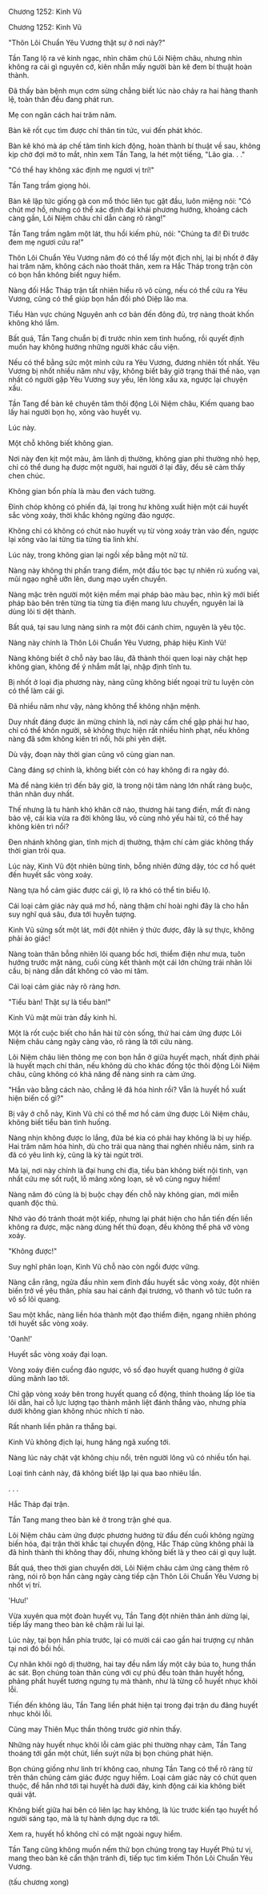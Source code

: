 




Chương 1252: Kinh Vũ


Chương 1252: Kinh Vũ

"Thôn Lôi Chuẩn Yêu Vương thật sự ở nơi này?"

Tần Tang lộ ra vẻ kinh ngạc, nhìn chăm chú Lôi Niệm châu, nhưng nhìn không ra cái gì nguyên cớ, kiên nhẫn mấy người bàn kê đem bí thuật hoàn thành.

Đã thấy bàn bệnh mụn cơm sừng chẳng biết lúc nào chảy ra hai hàng thanh lệ, toàn thân đều đang phát run.

Mẹ con ngăn cách hai trăm năm.

Bàn kê rốt cục tìm được chí thân tin tức, vui đến phát khóc.

Bàn kê khó mà áp chế tâm tình kích động, hoàn thành bí thuật về sau, không kịp chờ đợi mở to mắt, nhìn xem Tần Tang, la hét một tiếng, "Lão gia. . ."

"Có thể hay không xác định mẹ ngươi vị trí!"

Tần Tang trầm giọng hỏi.

Bàn kê lập tức giống gà con mổ thóc liên tục gật đầu, luôn miệng nói: "Có chút mơ hồ, nhưng có thể xác định đại khái phương hướng, khoảng cách càng gần, Lôi Niệm châu chỉ dẫn càng rõ ràng!"

Tần Tang trầm ngâm một lát, thu hồi kiếm phù, nói: "Chúng ta đi! Đi trước đem mẹ ngươi cứu ra!"

Thôn Lôi Chuẩn Yêu Vương năm đó có thể lấy một địch nhị, lại bị nhốt ở đây hai trăm năm, không cách nào thoát thân, xem ra Hắc Tháp trong trận còn có bọn hắn không biết nguy hiểm.

Nàng đối Hắc Tháp trận tất nhiên hiểu rõ vô cùng, nếu có thể cứu ra Yêu Vương, cũng có thể giúp bọn hắn đối phó Diệp lão ma.

Tiểu Hàn vực chúng Nguyên anh cơ bản đến đông đủ, trợ nàng thoát khốn không khó lắm.

Bất quá, Tần Tang chuẩn bị đi trước nhìn xem tình huống, rồi quyết định muốn hay không hướng những người khác cầu viện.

Nếu có thể bằng sức một mình cứu ra Yêu Vương, đương nhiên tốt nhất. Yêu Vương bị nhốt nhiều năm như vậy, không biết bây giờ trạng thái thế nào, vạn nhất có người gặp Yêu Vương suy yếu, lên lòng xấu xa, ngược lại chuyện xấu.

Tần Tang để bàn kê chuyên tâm thôi động Lôi Niệm châu, Kiếm quang bao lấy hai người bọn họ, xông vào huyết vụ.

Lúc này.

Một chỗ không biết không gian.

Nơi này đen kịt một màu, âm lãnh dị thường, không gian phi thường nhỏ hẹp, chỉ có thể dung hạ được một người, hai người ở lại đây, đều sẽ cảm thấy chen chúc.

Không gian bốn phía là màu đen vách tường.

Đỉnh chóp không có phiến đá, lại trong hư không xuất hiện một cái huyết sắc vòng xoáy, thời khắc không ngừng đảo ngược.

Không chỉ có không có chút nào huyết vụ từ vòng xoáy tràn vào đến, ngược lại xông vào lai từng tia từng tia linh khí.

Lúc này, trong không gian lại ngồi xếp bằng một nữ tử.

Nàng này không thi phấn trang điểm, một đầu tóc bạc tự nhiên rủ xuống vai, mũi ngạo nghễ ưỡn lên, dung mạo uyển chuyển.

Nàng mặc trên người một kiện mềm mại pháp bào màu bạc, nhìn kỹ mới biết pháp bào bên trên từng tia từng tia điện mang lưu chuyển, nguyên lai là dùng lôi ti dệt thành.

Bất quá, tại sau lưng nàng sinh ra một đôi cánh chim, nguyên là yêu tộc.

Nàng này chính là Thôn Lôi Chuẩn Yêu Vương, pháp hiệu Kinh Vũ!

Nàng không biết ở chỗ này bao lâu, đã thành thói quen loại này chật hẹp không gian, không để ý nhắm mắt lại, nhập định tĩnh tu.

Bị nhốt ở loại địa phương này, nàng cũng không biết ngoại trừ tu luyện còn có thể làm cái gì.

Đã nhiều năm như vậy, nàng không thể không nhận mệnh.

Duy nhất đáng được ăn mừng chính là, nơi này cấm chế gặp phải hư hao, chỉ có thể khốn người, sẽ không thực hiện rất nhiều hình phạt, nếu không nàng đã sớm không kiên trì nổi, hôi phi yên diệt.

Dù vậy, đoạn này thời gian cũng vô cùng gian nan.

Càng đáng sợ chính là, không biết còn có hay không đi ra ngày đó.

Mà để nàng kiên trì đến bây giờ, là trong nội tâm nàng lớn nhất ràng buộc, thân nhân duy nhất.

Thế nhưng là tu hành khó khăn cỡ nào, thương hải tang điền, mất đi nàng bảo vệ, cái kia vừa ra đời không lâu, vô cùng nhỏ yếu hài tử, có thể hay không kiên trì nổi?

Đen nhánh không gian, tĩnh mịch dị thường, thậm chí cảm giác không thấy thời gian trôi qua.

Lúc này, Kinh Vũ đột nhiên bừng tỉnh, bỗng nhiên đứng dậy, tóc cơ hồ quét đến huyết sắc vòng xoáy.

Nàng tựa hồ cảm giác được cái gì, lộ ra khó có thể tin biểu lộ.

Cái loại cảm giác này quá mơ hồ, nàng thậm chí hoài nghi đây là cho hắn suy nghĩ quá sâu, đưa tới huyễn tượng.

Kinh Vũ sửng sốt một lát, mới đột nhiên ý thức được, đây là sự thực, không phải ảo giác!

Nàng toàn thân bỗng nhiên lôi quang bốc hơi, thiểm điện như mưa, tuôn hướng trước mặt nàng, cuối cùng kết thành một cái lớn chừng trái nhãn lôi cầu, bị nàng dẫn dắt không có vào mi tâm.

Cái loại cảm giác này rõ ràng hơn.

"Tiểu bàn! Thật sự là tiểu bàn!"

Kinh Vũ mặt mũi tràn đầy kinh hỉ.

Một là rốt cuộc biết cho hắn hài tử còn sống, thứ hai cảm ứng được Lôi Niệm châu càng ngày càng vào, rõ ràng là tới cứu nàng.

Lôi Niệm châu liên thông mẹ con bọn hắn ở giữa huyết mạch, nhất định phải là huyết mạch chí thân, nếu không dù cho khác đồng tộc thôi động Lôi Niệm châu, cũng không có khả năng để nàng sinh ra cảm ứng.

"Hắn vào bằng cách nào, chẳng lẽ đã hóa hình rồi? Vẫn là huyết hồ xuất hiện biến cố gì?"

Bị vây ở chỗ này, Kinh Vũ chỉ có thể mơ hồ cảm ứng được Lôi Niệm châu, không biết tiểu bàn tình huống.

Nàng nhịn không được lo lắng, đứa bé kia có phải hay không là bị uy hiếp. Hai trăm năm hóa hình, dù cho trải qua nàng thai nghén nhiều năm, sinh ra đã có yêu linh kỳ, cũng là kỳ tài ngút trời.

Mà lại, nơi này chính là đại hung chi địa, tiểu bàn không biết nội tình, vạn nhất cứu mẹ sốt ruột, lỗ mãng xông loạn, sẽ vô cùng nguy hiểm!

Nàng năm đó cũng là bị buộc chạy đến chỗ này không gian, mới miễn quanh độc thủ.

Nhờ vào đó tránh thoát một kiếp, nhưng lại phát hiện cho hắn tiến đến liền không ra được, mặc nàng dùng hết thủ đoạn, đều không thể phá vỡ vòng xoáy.

"Không được!"

Suy nghĩ phân loạn, Kinh Vũ chỗ nào còn ngồi được vững.

Nàng cắn răng, ngửa đầu nhìn xem đỉnh đầu huyết sắc vòng xoáy, đột nhiên biến trở về yêu thân, phía sau hai cánh đại trương, vô thanh vô tức tuôn ra vô số lôi quang.

Sau một khắc, nàng liền hóa thành một đạo thiểm điện, ngang nhiên phóng tới huyết sắc vòng xoáy.

'Oanh!'

Huyết sắc vòng xoáy đại loạn.

Vòng xoáy điên cuồng đảo ngược, vô số đạo huyết quang hướng ở giữa dũng mãnh lao tới.

Chỉ gặp vòng xoáy bên trong huyết quang cổ động, thỉnh thoảng lấp lóe tia lôi dẫn, hai cỗ lực lượng tạo thành mãnh liệt đánh thẳng vào, nhưng phía dưới không gian không nhúc nhích tí nào.

Rất nhanh liền phân ra thắng bại.

Kinh Vũ không địch lại, hung hăng ngã xuống tới.

Nàng lúc này chật vật không chịu nổi, trên người lông vũ có nhiều tổn hại.

Loại tình cảnh này, đã không biết lặp lại qua bao nhiêu lần.

. . .

Hắc Tháp đại trận.

Tần Tang mang theo bàn kê ở trong trận ghé qua.

Lôi Niệm châu cảm ứng được phương hướng từ đầu đến cuối không ngừng biến hóa, đại trận thời khắc tại chuyển động, Hắc Tháp cũng không phải là đã hình thành thì không thay đổi, nhưng không biết là y theo cái gì quy luật.

Bất quá, theo thời gian chuyển dời, Lôi Niệm châu cảm ứng càng thêm rõ ràng, nói rõ bọn hắn càng ngày càng tiếp cận Thôn Lôi Chuẩn Yêu Vương bị nhốt vị trí.

'Hưu!'

Vừa xuyên qua một đoàn huyết vụ, Tần Tang đột nhiên thân ảnh dừng lại, tiếp lấy mang theo bàn kê chậm rãi lui lại.

Lúc này, tại bọn hắn phía trước, lại có mười cái cao gần hai trượng cự nhân tại nơi đó bồi hồi.

Cự nhân khôi ngô dị thường, hai tay đều nắm lấy một cây búa to, hung thần ác sát. Bọn chúng toàn thân cùng với cự phủ đều toàn thân huyết hồng, phảng phất huyết tương ngưng tụ mà thành, như là từng cỗ huyết nhục khôi lỗi.

Tiến đến không lâu, Tần Tang liền phát hiện tại trong đại trận du đãng huyết nhục khôi lỗi.

Cũng may Thiên Mục thần thông trước giờ nhìn thấy.

Những này huyết nhục khôi lỗi cảm giác phi thường nhạy cảm, Tần Tang thoáng tới gần một chút, liền suýt nữa bị bọn chúng phát hiện.

Bọn chúng giống như linh trí không cao, nhưng Tần Tang có thể rõ ràng từ trên thân chúng cảm giác được nguy hiểm. Loại cảm giác này có chút quen thuộc, để hắn nhớ tới tại huyết hà dưới đáy, kinh động cái kia không biết quái vật.

Không biết giữa hai bên có liên lạc hay không, là lúc trước kiến tạo huyết hồ người sáng tạo, mà là tự hành dựng dục ra tới.

Xem ra, huyết hồ không chỉ có mặt ngoài nguy hiểm.

Tần Tang cũng không muốn nếm thử bọn chúng trong tay Huyết Phủ tư vị, mang theo bàn kê cẩn thận tránh đi, tiếp tục tìm kiếm Thôn Lôi Chuẩn Yêu Vương.

(tấu chương xong)




